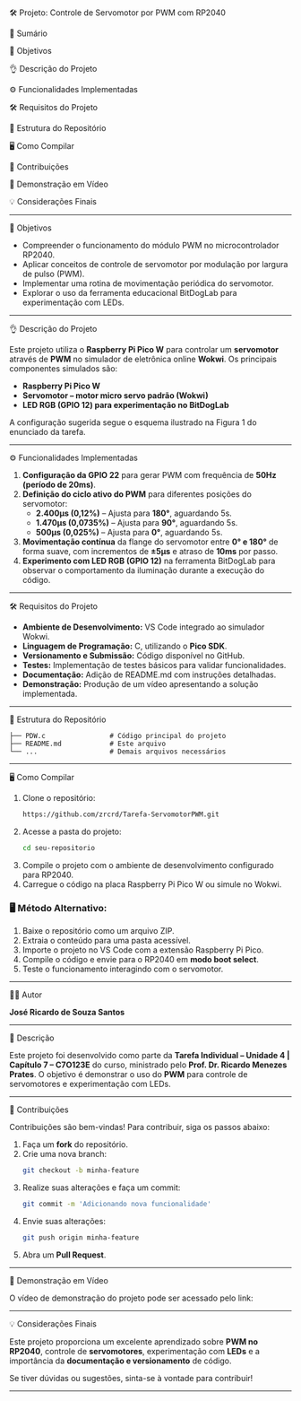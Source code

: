 🛠️ Projeto: Controle de Servomotor por PWM com RP2040

🐖 Sumário

🎯 Objetivos

👌 Descrição do Projeto

⚙️ Funcionalidades Implementadas

🛠️ Requisitos do Projeto

💂️ Estrutura do Repositório

🖥️ Como Compilar

🤝 Contribuições

🎦 Demonstração em Vídeo

💡 Considerações Finais

---

🎯 Objetivos

- Compreender o funcionamento do módulo PWM no microcontrolador RP2040.
- Aplicar conceitos de controle de servomotor por modulação por largura de pulso (PWM).
- Implementar uma rotina de movimentação periódica do servomotor.
- Explorar o uso da ferramenta educacional BitDogLab para experimentação com LEDs.

---

👌 Descrição do Projeto

Este projeto utiliza o **Raspberry Pi Pico W** para controlar um **servomotor** através de **PWM** no simulador de eletrônica online **Wokwi**. Os principais componentes simulados são:

- **Raspberry Pi Pico W**
- **Servomotor – motor micro servo padrão (Wokwi)**
- **LED RGB (GPIO 12) para experimentação no BitDogLab**

A configuração sugerida segue o esquema ilustrado na Figura 1 do enunciado da tarefa.

---

⚙️ Funcionalidades Implementadas

1. **Configuração da GPIO 22** para gerar PWM com frequência de **50Hz (período de 20ms)**.
2. **Definição do ciclo ativo do PWM** para diferentes posições do servomotor:
   - **2.400µs (0,12%)** – Ajusta para **180°**, aguardando 5s.
   - **1.470µs (0,0735%)** – Ajusta para **90°**, aguardando 5s.
   - **500µs (0,025%)** – Ajusta para **0°**, aguardando 5s.
3. **Movimentação contínua** da flange do servomotor entre **0° e 180°** de forma suave, com incrementos de **±5µs** e atraso de **10ms** por passo.
4. **Experimento com LED RGB (GPIO 12)** na ferramenta BitDogLab para observar o comportamento da iluminação durante a execução do código.

---

🛠️ Requisitos do Projeto

- **Ambiente de Desenvolvimento:** VS Code integrado ao simulador Wokwi.
- **Linguagem de Programação:** C, utilizando o **Pico SDK**.
- **Versionamento e Submissão:** Código disponível no GitHub.
- **Testes:** Implementação de testes básicos para validar funcionalidades.
- **Documentação:** Adição de README.md com instruções detalhadas.
- **Demonstração:** Produção de um vídeo apresentando a solução implementada.

---

💂️ Estrutura do Repositório

```
├── PDW.c                # Código principal do projeto
├── README.md            # Este arquivo
└── ...                  # Demais arquivos necessários
```

---

🖥️ Como Compilar

1. Clone o repositório:
   ```sh
   https://github.com/zrcrd/Tarefa-ServomotorPWM.git
   ```
2. Acesse a pasta do projeto:
   ```sh
   cd seu-repositorio
   ```
3. Compile o projeto com o ambiente de desenvolvimento configurado para RP2040.
4. Carregue o código na placa Raspberry Pi Pico W ou simule no Wokwi.

### 🖥️ Método Alternativo:

1. Baixe o repositório como um arquivo ZIP.
2. Extraia o conteúdo para uma pasta acessível.
3. Importe o projeto no VS Code com a extensão Raspberry Pi Pico.
4. Compile o código e envie para o RP2040 em **modo boot select**.
5. Teste o funcionamento interagindo com o servomotor.

---

🧑‍💻 Autor

**José Ricardo de Souza Santos**

---

📝 Descrição

Este projeto foi desenvolvido como parte da **Tarefa Individual – Unidade 4 | Capítulo 7 – C7O123E** do curso, ministrado pelo **Prof. Dr. Ricardo Menezes Prates**. O objetivo é demonstrar o uso do **PWM** para controle de servomotores e experimentação com LEDs.

---

🤝 Contribuições

Contribuições são bem-vindas! Para contribuir, siga os passos abaixo:

1. Faça um **fork** do repositório.
2. Crie uma nova branch:
   ```sh
   git checkout -b minha-feature
   ```
3. Realize suas alterações e faça um commit:
   ```sh
   git commit -m 'Adicionando nova funcionalidade'
   ```
4. Envie suas alterações:
   ```sh
   git push origin minha-feature
   ```
5. Abra um **Pull Request**.

---

🎦 Demonstração em Vídeo

O vídeo de demonstração do projeto pode ser acessado pelo link:


---

💡 Considerações Finais

Este projeto proporciona um excelente aprendizado sobre **PWM no RP2040**, controle de **servomotores**, experimentação com **LEDs** e a importância da **documentação e versionamento** de código.

Se tiver dúvidas ou sugestões, sinta-se à vontade para contribuir!

---

